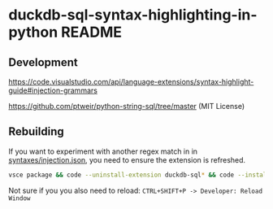 # duckdb-sql-syntax-highlighting-in-python README


## Development

https://code.visualstudio.com/api/language-extensions/syntax-highlight-guide#injection-grammars

https://github.com/ptweir/python-string-sql/tree/master (MIT License)

## Rebuilding
If you want to experiment with another regex match in in [syntaxes/injection.json](./syntaxes/injection.json?plain=1#L4), you need to ensure the extension is refreshed.

```sh
vsce package && code --uninstall-extension duckdb-sql* && code --install-extension duckdb-sql*`
```
Not sure if you you also need to reload:
`CTRL+SHIFT+P -> Developer: Reload Window`